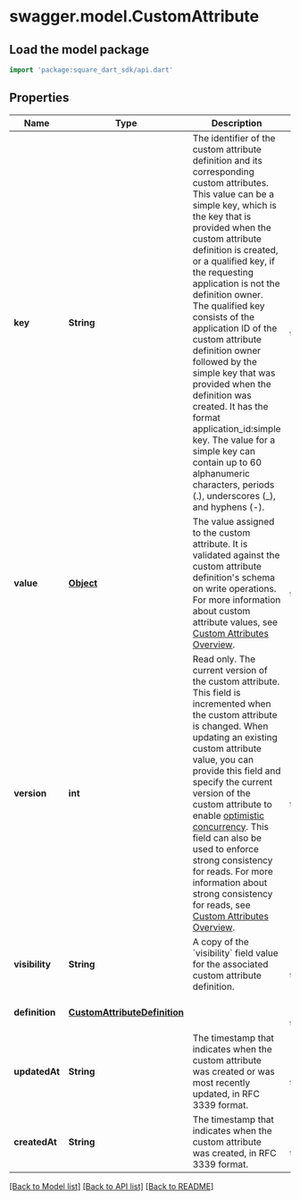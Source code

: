 # swagger.model.CustomAttribute

## Load the model package
```dart
import 'package:square_dart_sdk/api.dart'
```

## Properties
Name | Type | Description | Notes
------------ | ------------- | ------------- | -------------
**key** | **String** | The identifier of the custom attribute definition and its corresponding custom attributes. This value can be a simple key, which is the key that is provided when the custom attribute definition is created, or a qualified key, if the requesting application is not the definition owner. The qualified key consists of the application ID of the custom attribute definition owner followed by the simple key that was provided when the definition was created. It has the format application_id:simple key.  The value for a simple key can contain up to 60 alphanumeric characters, periods (.), underscores (_), and hyphens (-). | [optional] [default to null]
**value** | [**Object**](Object.md) | The value assigned to the custom attribute. It is validated against the custom attribute definition&#x27;s schema on write operations. For more information about custom attribute values, see [Custom Attributes Overview](https://developer.squareup.com/docs/devtools/customattributes/overview). | [optional] [default to null]
**version** | **int** | Read only. The current version of the custom attribute. This field is incremented when the custom attribute is changed. When updating an existing custom attribute value, you can provide this field and specify the current version of the custom attribute to enable [optimistic concurrency](https://developer.squareup.com/docs/build-basics/common-api-patterns/optimistic-concurrency). This field can also be used to enforce strong consistency for reads. For more information about strong consistency for reads, see [Custom Attributes Overview](https://developer.squareup.com/docs/devtools/customattributes/overview). | [optional] [default to null]
**visibility** | **String** | A copy of the &#x60;visibility&#x60; field value for the associated custom attribute definition. | [optional] [default to null]
**definition** | [**CustomAttributeDefinition**](CustomAttributeDefinition.md) |  | [optional] [default to null]
**updatedAt** | **String** | The timestamp that indicates when the custom attribute was created or was most recently updated, in RFC 3339 format. | [optional] [default to null]
**createdAt** | **String** | The timestamp that indicates when the custom attribute was created, in RFC 3339 format. | [optional] [default to null]

[[Back to Model list]](../README.md#documentation-for-models) [[Back to API list]](../README.md#documentation-for-api-endpoints) [[Back to README]](../README.md)

